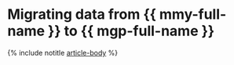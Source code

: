 # Migrating data from {{ mmy-full-name }} to {{ mgp-full-name }}

{% include notitle [article-body](../../_tutorials/dataplatform/mmy-to-mgp.md) %}

